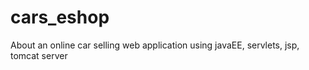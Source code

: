 # cars_eshop
About an online car selling web application using javaEE, servlets, jsp, tomcat server
